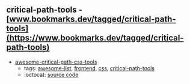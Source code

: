 critical-path-tools - [www.bookmarks.dev/tagged/critical-path-tools](https://www.bookmarks.dev/tagged/critical-path-tools)
---
* [awesome-critical-path-css-tools](https://github.com/addyosmani/critical-path-css-tools#readme)
    * tags: [awesome-list](../tagged/awesome-list.md), [frontend](../tagged/frontend.md), [css](../tagged/css.md), [critical-path-tools](../tagged/critical-path-tools.md)
    * :octocat: [source code](https://github.com/addyosmani/critical-path-css-tools#readme)
